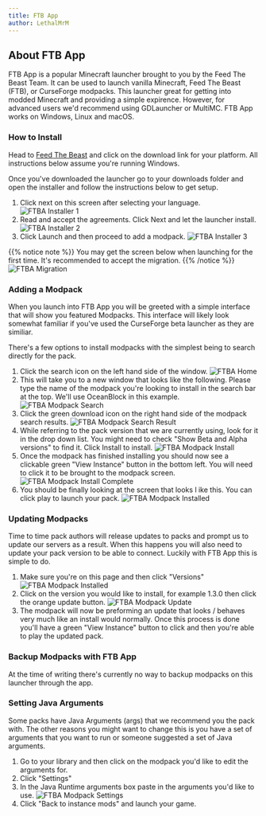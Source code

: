 ```yaml
---
title: FTB App
author: LethalMrM
---
```


## About FTB App

FTB App is a popular Minecraft launcher brought to you by the Feed The Beast Team. It can be used to launch vanilla Minecraft, Feed The Beast (FTB), or CurseForge modpacks. This launcher great for getting into modded Minecraft and providing a simple expirence. However, for advanced users we'd recommend using GDLauncher or MultiMC. FTB App works on Windows, Linux and macOS.

### How to Install
Head to [Feed The Beast](https://feed-the-beast.com/app) and click on the download link for your platform. All instructions below assume you're running Windows.

Once you've downloaded the launcher  go to your downloads folder and open the installer and follow the instructions below to get setup.

1. Click next on this screen after selecting your language.
![FTBA Installer 1](../../../../assets/images/ftbapp/ftba_installer_1.png) 
2. Read and accept the agreements. Click Next and let the launcher install.
![FTBA Installer 2](../../../../assets/images/ftbapp/ftba_installer_2.png) 
3. Click Launch and then proceed to add a modpack.
![FTBA Installer 3](../../../../assets/images/ftbapp/ftba_installer_3.png) 

{{% notice note %}}
You may get the screen below when launching for the first time. It's recommended to accept the migration.
{{% /notice %}}
![FTBA Migration](../../../../assets/images/ftbapp/ftba_migration.png) 

### Adding a Modpack
When you launch into FTB App you will be greeted with a simple interface that will show you featured Modpacks. This interface will likely look somewhat familiar if you've used the CurseForge beta launcher as they are similiar.

There's a few options to install modpacks with the simplest being to search directly for the pack.

1. Click the search icon on the left hand side of the window.
![FTBA Home](../../../../assets/images/ftbapp/ftba_home.png) 
2. This will take you to a new window that looks like the following. Please type the name of the modpack you're looking to install in the search bar at the top. We'll use OceanBlock in this example.
![FTBA Modpack Search](../../../../assets/images/ftbapp/ftba_modpack_search.png) 
3. Click the green download icon on the right hand side of the modpack search results.
![FTBA Modpack Search Result](../../../../assets/images/ftbapp/ftba_modpack_search_result.png) 
4. While referring to the pack version that we are currently using, look for it in the drop down list. You might need to check "Show Beta and Alpha versions" to find it. Click Install to install.
![FTBA Modpack Install](../../../../assets/images/ftbapp/ftba_modpack_install.png) 
5. Once the modpack has finished installing you should now see a clickable green "View Instance" button in the bottom left. You will need to click it to be brought to the modpack screen.
![FTBA Modpack Install Complete](../../../../assets/images/ftbapp/ftba_modpack_install_complete.png) 
6. You should be finally looking at the screen that looks l ike this. You can click play to launch your pack.
![FTBA Modpack Installed](../../../../assets/images/ftbapp/ftba_modpack_installed.png)

### Updating Modpacks
Time to time pack authors will release updates to packs and prompt us to update our servers as a result. When this happens you will also need to update your pack version to be able to connect. Luckily with FTB App this is simple to do.

1. Make sure you're on this page and then click "Versions"
![FTBA Modpack Installed](../../../../assets/images/ftbapp/ftba_modpack_installed.png)
2. Click on the version you would like to install, for example 1.3.0 then click the orange update button.
![FTBA Modpack Update](../../../../assets/images/ftbapp/ftba_modpack_update_1.png)
3. The modpack will now be preforming an update that looks / behaves very much like an install would normally. Once this process is done you'll have a green "View Instance"  button to click and then you're able to play the updated pack.

### Backup Modpacks with FTB App

At the time of writing there's currently no way to backup modpacks on this launcher through the app.

### Setting Java Arguments
Some packs have Java Arguments (args) that we recommend you the pack with. The other reasons you might want to change this is you have a set of arguments that you want to run or someone suggested a set of Java arguments.

1. Go to your library and then click on the modpack you'd like to edit the arguments for.
2. Click "Settings"
3. In the Java Runtime arguments box paste in the arguments you'd like to use. 
![FTBA Modpack Settings](../../../../assets/images/ftbapp/ftba_modpack_settings.png)
4. Click "Back to instance mods" and launch your game.

